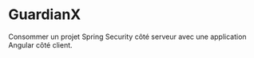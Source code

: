 # GuardianX
Consommer un projet Spring Security côté serveur avec une application Angular côté client.
